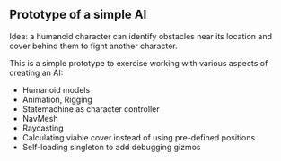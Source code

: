 ## Prototype of a simple AI
Idea: a humanoid character can identify obstacles near its location and cover behind them to fight another character.

This is a simple prototype to exercise working with various aspects of creating an AI:
- Humanoid models
- Animation, Rigging
- Statemachine as character controller
- NavMesh
- Raycasting
- Calculating viable cover instead of using pre-defined positions
- Self-loading singleton to add debugging gizmos
